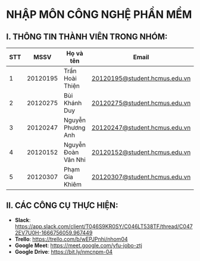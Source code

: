 # NHẬP MÔN CÔNG NGHỆ PHẦN MỀM
## I. THÔNG TIN THÀNH VIÊN TRONG NHÓM:
|**STT**|**MSSV**|**Họ và tên**|**Email**|**Vai trò**|
|---|--------|------|-------|----------|
|1|20120195|Trần Hoài Thiện|20120195@student.hcmus.edu.vn|Project Manager - PM|
|2|20120275|Bùi Khánh Duy|20120275@student.hcmus.edu.vn|Developer - Dev|
|3|20120247|Nguyễn Phương Anh|20120247@student.hcmus.edu.vn|Designer - Des|
|4|20120152|Nguyễn Đoàn Vân Nhi|20120152@student.hcmus.edu.vn|Business Analysts - BA|
|5|20120307|Phạm Gia Khiêm|20120307@student.hcmus.edu.vn|Tester - Tester|
## II. CÁC CÔNG CỤ THỰC HIỆN:
- **Slack**: https://app.slack.com/client/T046S9KR0SY/C046LT538TF/thread/C0472EV7U0H-1666756059.967449
- **Trello**: https://trello.com/b/wEPJPnhi/nhom04
- **Google Meet**: https://meet.google.com/yfu-jobo-ztj
- **Google Drive**: https://bit.ly/nmcnpm-04
